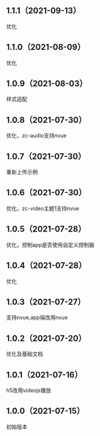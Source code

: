 ## 1.1.1（2021-09-13）
优化
## 1.1.0（2021-08-09）
优化
## 1.0.9（2021-08-03）
样式适配
## 1.0.8（2021-07-30）
优化，zc-audio支持nvue
## 1.0.7（2021-07-30）
重新上传示例
## 1.0.6（2021-07-30）
优化，zc-video主题1支持nvue
## 1.0.5（2021-07-28）
优化，控制app是否使用自定义控制器
## 1.0.4（2021-07-28）
优化
## 1.0.3（2021-07-27）
支持nvue,app端改用nvue
## 1.0.2（2021-07-20）
优化及基础文档
## 1.0.1（2021-07-16）
h5改用videojs播放
## 1.0.0（2021-07-15）
初始版本
